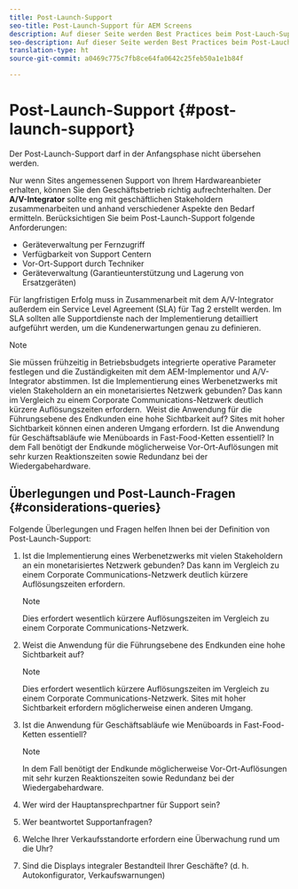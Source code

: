 ```yaml
---
title: Post-Launch-Support
seo-title: Post-Launch-Support für AEM Screens
description: Auf dieser Seite werden Best Practices beim Post-Lauch-Support für AEM Screens beschrieben.
seo-description: Auf dieser Seite werden Best Practices beim Post-Lauch-Support für AEM Screens beschrieben.
translation-type: ht
source-git-commit: a0469c775c7fb8ce64fa0642c25feb50a1e1b84f

---
```



# Post-Launch-Support {#post-launch-support}


Der Post-Launch-Support darf in der Anfangsphase nicht übersehen werden.

Nur wenn Sites angemessenen Support von Ihrem Hardwareanbieter erhalten, können Sie den Geschäftsbetrieb richtig aufrechterhalten. Der **A/V-Integrator** sollte eng mit geschäftlichen Stakeholdern zusammenarbeiten und anhand verschiedener Aspekte den Bedarf ermitteln.
Berücksichtigen Sie beim Post-Launch-Support folgende Anforderungen:

* Geräteverwaltung per Fernzugriff
* Verfügbarkeit von Support Centern
* Vor-Ort-Support durch Techniker
* Geräteverwaltung (Garantieunterstützung und Lagerung von Ersatzgeräten)

Für langfristigen Erfolg muss in Zusammenarbeit mit dem A/V-Integrator außerdem ein Service Level Agreement (SLA) für Tag 2 erstellt werden. Im SLA sollten alle Supportdienste nach der Implementierung detailliert aufgeführt werden, um die Kundenerwartungen genau zu definieren.

>[!NOTE]
>
> Sie müssen frühzeitig in Betriebsbudgets integrierte operative Parameter festlegen und die Zuständigkeiten mit dem AEM-Implementor und A/V-Integrator abstimmen.
Ist die Implementierung eines Werbenetzwerks mit vielen Stakeholdern an ein monetarisiertes Netzwerk gebunden? Das kann im Vergleich zu einem Corporate Communications-Netzwerk deutlich kürzere Auflösungszeiten erfordern. 
Weist die Anwendung für die Führungsebene des Endkunden eine hohe Sichtbarkeit auf? Sites mit hoher Sichtbarkeit können einen anderen Umgang erfordern.
Ist die Anwendung für Geschäftsabläufe wie Menüboards in Fast-Food-Ketten essentiell? In dem Fall benötigt der Endkunde möglicherweise Vor-Ort-Auflösungen mit sehr kurzen Reaktionszeiten sowie Redundanz bei der Wiedergabehardware.

## Überlegungen und Post-Launch-Fragen {#considerations-queries}

Folgende Überlegungen und Fragen helfen Ihnen bei der Definition von Post-Launch-Support:

1. Ist die Implementierung eines Werbenetzwerks mit vielen Stakeholdern an ein monetarisiertes Netzwerk gebunden? Das kann im Vergleich zu einem Corporate Communications-Netzwerk deutlich kürzere Auflösungszeiten erfordern.
 
   >[!NOTE]
   >
   > Dies erfordert wesentlich kürzere Auflösungszeiten im Vergleich zu einem Corporate Communications-Netzwerk.

1. Weist die Anwendung für die Führungsebene des Endkunden eine hohe Sichtbarkeit auf?

   >[!NOTE]
   >
   > Dies erfordert wesentlich kürzere Auflösungszeiten im Vergleich zu einem Corporate Communications-Netzwerk. Sites mit hoher Sichtbarkeit erfordern möglicherweise einen anderen Umgang.

1. Ist die Anwendung für Geschäftsabläufe wie Menüboards in Fast-Food-Ketten essentiell?

   >[!NOTE]
   >
   > In dem Fall benötigt der Endkunde möglicherweise Vor-Ort-Auflösungen mit sehr kurzen Reaktionszeiten sowie Redundanz bei der Wiedergabehardware.

1. Wer wird der Hauptansprechpartner für Support sein?

1. Wer beantwortet Supportanfragen?

1. Welche Ihrer Verkaufsstandorte erfordern eine Überwachung rund um die Uhr?

1. Sind die Displays integraler Bestandteil Ihrer Geschäfte? (d. h. Autokonfigurator, Verkaufswarnungen)

